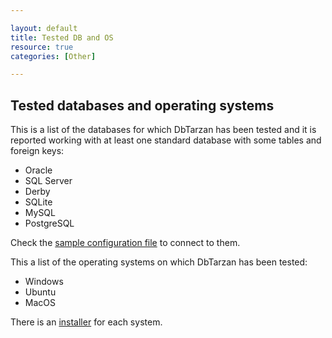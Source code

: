 ```yaml
---

layout: default
title: Tested DB and OS
resource: true
categories: [Other]

---
```


## Tested databases and operating systems

This is a list of the databases for which DbTarzan has been tested and it is reported working with at least one standard database with some tables and foreign keys:

* Oracle
* SQL Server
* Derby
* SQLite
* MySQL
* PostgreSQL

Check the [sample configuration file](https://github.com/aferrandi/dbtarzan/blob/master/connections.config) to connect to them.

This a list of the operating systems on which DbTarzan has been tested:

* Windows
* Ubuntu
* MacOS

There is an [installer](Install-And-Connect) for each system.